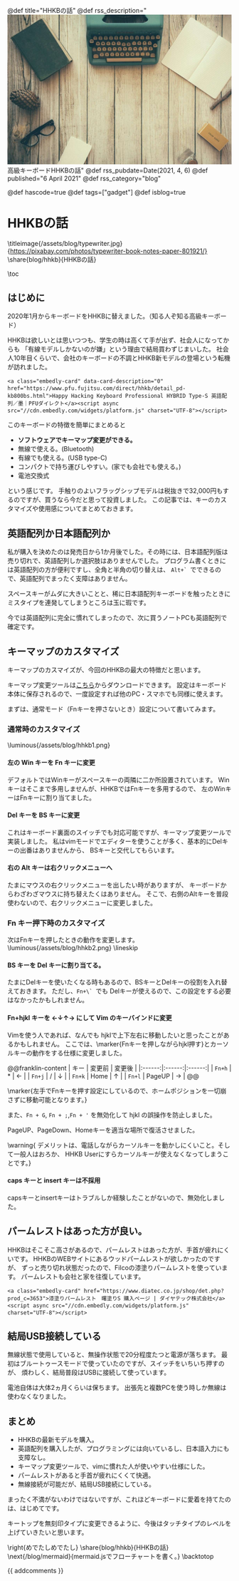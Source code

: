 @def title="HHKBの話"
@def rss_description="![titleimage](/assets/blog/typewriter.jpg)高級キーボードHHKBの話"
@def rss_pubdate=Date(2021, 4, 6)
@def published="6 April 2021"
@def rss_category="blog"

@def hascode=true
@def tags=["gadget"]
@def isblog=true

# HHKBの話

\titleimage{/assets/blog/typewriter.jpg}{https://pixabay.com/photos/typewriter-book-notes-paper-801921/}
\share{blog/hhkb}{HHKBの話}

\toc
## はじめに
2020年1月からキーボードをHHKBに替えました。（知る人ぞ知る高級キーボード）

HHKBは欲しいとは思いつつも、学生の時は高くて手が出ず、社会人になってからも
「有線モデルしかないのが嫌」という理由で結局買わずじまいした。
社会人10年目くらいで、会社のキーボードの不調とHHKB新モデルの登場という転機が訪れました。

~~~
<a class="embedly-card" data-card-description="0" href="https://www.pfu.fujitsu.com/direct/hhkb/detail_pd-kb800bs.html">Happy Hacking Keyboard Professional HYBRID Type-S 英語配列／墨｜PFUダイレクト</a><script async src="//cdn.embedly.com/widgets/platform.js" charset="UTF-8"></script>
~~~

このキーボードの特徴を簡単にまとめると

- **ソフトウェアでキーマップ変更ができる。**
- 無線で使える。(Bluetooth)
- 有線でも使える。(USB type-C)
- コンパクトで持ち運びしやすい。(家でも会社でも使える。)
- 電池交換式

という感じです。
手触りのよいフラッグシップモデルは税抜きで32,000円もするのですが、買うなら今だと思って投資しました。
この記事では、キーのカスタマイズや使用感についてまとめておきます。

## 英語配列か日本語配列か

私が購入を決めたのは発売日から1か月後でした。その時には、日本語配列版は売り切れで、英語配列しか選択肢はありませんでした。
プログラム書くときには英語配列の方が便利ですし、全角と半角の切り替えは、
`` Alt+`  ``でできるので、英語配列でまったく支障はありません。

スペースキーがムダに大きいことと、稀に日本語配列キーボードを触ったときに
ミスタイプを連発してしまうところは玉に瑕です。

今では英語配列に完全に慣れてしまったので、次に買うノートPCも英語配列で確定です。

## キーマップのカスタマイズ

キーマップのカスマイズが、今回のHHKBの最大の特徴だと思います。

キーマップ変更ツールは[こちら](https://happyhackingkb.com/jp/download/)からダウンロードできます。
設定はキーボード本体に保存されるので、一度設定すれば他のPC・スマホでも同様に使えます。

まずは、通常モード（Fnキーを押さないとき）設定について書いてみます。

### 通常時のカスタマイズ

\luminous{/assets/blog/hhkb1.png}

#### 左の Win キーを Fn キーに変更

デフォルトではWinキーがスペースキーの両隣に二か所設置されています。
Winキーはそこまで多用しませんが、HHKBではFnキーを多用するので、
左のWinキーはFnキーに割り当てました。

#### Del キーを BS キーに変更

これはキーボード裏面のスイッチでも対応可能ですが、キーマップ変更ツールで実装しました。
私はvimモードでエディターを使うことが多く、基本的にDelキーの出番はありませんから、
BSキーと交代してもらいます。

#### 右の Alt キーは右クリックメニューへ

たまにマウスの右クリックメニューを出したい時がありますが、
キーボードからわざわざマウスに持ち替えたくはありません。
そこで、右側のAltキーを普段使わないので、右クリックメニューに変更しました。

### Fn キー押下時のカスタマイズ

次はFnキーを押したときの動作を変更します。
\luminous{/assets/blog/hhkb2.png}
\lineskip

#### BS キーを Del キーに割り当てる。

たまにDelキーを使いたくなる時もあるので、BSキーとDelキーの役割を入れ替えておきます。
ただし、`` Fn+\`  ``でも Delキーが使えるので、この設定をする必要はなかったかもしれません。

#### Fn+hjkl キーを ←↓↑→ にして Vim のキーバインドに変更

Vimを使う人であれば、なんでも hjklで上下左右に移動したいと思ったことがあるかもしれません。
ここでは、\marker{Fnキーを押しながらhjkl押す}とカーソルキーの動作をする仕様に変更しました。

@@franklin-content
| キー   | 変更前 | 変更後 |
|:------:|:------:|:------:|
| `Fn+h` | \*     | ←      |
| `Fn+j` | /      | ↓      |
| `Fn+k` | Home   | ↑      |
| `Fn+l` | PageUP | →      |
@@

\marker{左手でFnキーを押す設定にしているので、ホームポジションを一切崩さずに移動可能となります。}

また、`Fn + G`, `Fn + ;`,`Fn + '` を無効化して hjkl の誤操作を防止しました。

PageUP、PageDown、Homeキーを適当な場所で復活させました。

\warning{
デメリットは、電話しながらカーソルキーを動かしにくいこと。そして一般人はおろか、
HHKB Userにすらカーソルキーが使えなくなってしまうことです。}

#### caps キーと insert キーは不採用

capsキーとinsertキーはトラブルしか経験したことがないので、無効化しました。

## パームレストはあった方が良い。

HHKBはそこそこ高さがあるので、パームレストはあった方が、手首が疲れにくいです。
HHKBのWEBサイトにあるウッドパームレストが欲しかったのですが、
ずっと売り切れ状態だったので、Filcoの漆塗りパームレストを使っています。
パームレストも会社と家を往復しています。

~~~
<a class="embedly-card" href="https://www.diatec.co.jp/shop/det.php?prod_c=3653">漆塗りパームレスト　曙塗りS 購入ページ | ダイヤテック株式会社</a><script async src="//cdn.embedly.com/widgets/platform.js" charset="UTF-8"></script>
~~~

## 結局USB接続している

無線状態で使用していると、無操作状態で20分程度たつと電源が落ちます。
最初はブルートゥースモードで使っていたのですが、スイッチをいちいち押すのが、
煩わしく、結局普段はUSBに接続して使っています。

電池自体は大体2ヵ月くらいは保ちます。
出張先と複数PCを使う時しか無線は使わなくなりました。

## まとめ

- HHKBの最新モデルを購入。
- 英語配列を購入したが、プログラミングには向いているし、日本語入力にも支障なし。
- キーマップ変更ツールで、vimに慣れた人が使いやすい仕様にした。
- パームレストがあると手首が疲れにくくて快適。
- 無線接続が可能だが、結局USB接続にしている。

まったく不満がないわけではないですが、これほどキーボードに愛着を持てたのは、はじめてです。

キートップを無刻印タイプに変更できるように、今後はタッチタイプのレベルを上げていきたいと思います。

\right{めでたしめでたし}
\share{blog/hhkb}{HHKBの話}
\next{/blog/mermaid}{mermaid.jsでフローチャートを書く。}
\backtotop

{{ addcomments }}